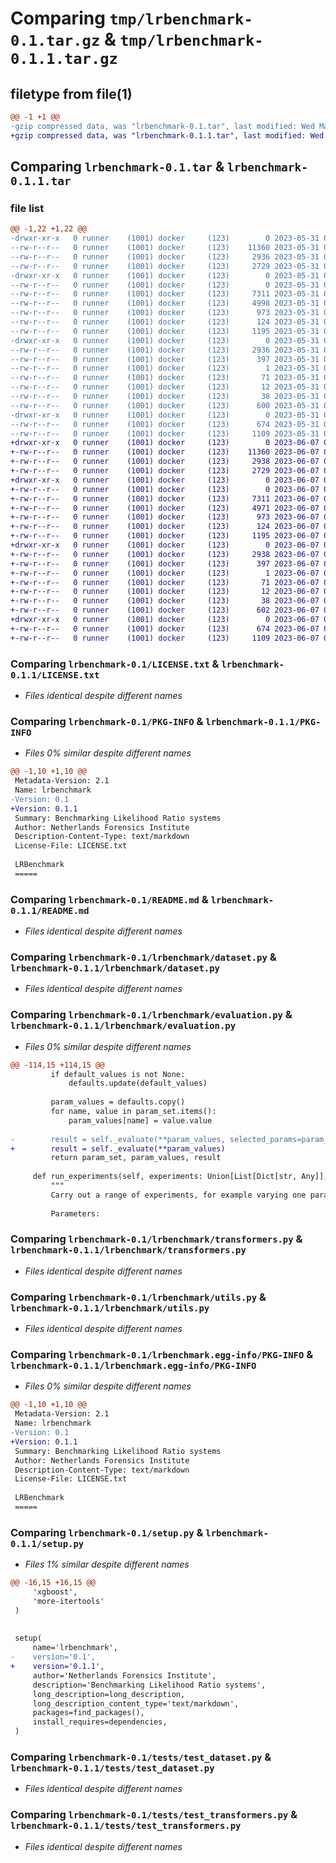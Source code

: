 # Comparing `tmp/lrbenchmark-0.1.tar.gz` & `tmp/lrbenchmark-0.1.1.tar.gz`

## filetype from file(1)

```diff
@@ -1 +1 @@
-gzip compressed data, was "lrbenchmark-0.1.tar", last modified: Wed May 31 07:29:21 2023, max compression
+gzip compressed data, was "lrbenchmark-0.1.1.tar", last modified: Wed Jun  7 09:00:49 2023, max compression
```

## Comparing `lrbenchmark-0.1.tar` & `lrbenchmark-0.1.1.tar`

### file list

```diff
@@ -1,22 +1,22 @@
-drwxr-xr-x   0 runner    (1001) docker     (123)        0 2023-05-31 07:29:21.468051 lrbenchmark-0.1/
--rw-r--r--   0 runner    (1001) docker     (123)    11360 2023-05-31 07:29:10.000000 lrbenchmark-0.1/LICENSE.txt
--rw-r--r--   0 runner    (1001) docker     (123)     2936 2023-05-31 07:29:21.468051 lrbenchmark-0.1/PKG-INFO
--rw-r--r--   0 runner    (1001) docker     (123)     2729 2023-05-31 07:29:10.000000 lrbenchmark-0.1/README.md
-drwxr-xr-x   0 runner    (1001) docker     (123)        0 2023-05-31 07:29:21.468051 lrbenchmark-0.1/lrbenchmark/
--rw-r--r--   0 runner    (1001) docker     (123)        0 2023-05-31 07:29:10.000000 lrbenchmark-0.1/lrbenchmark/__init__.py
--rw-r--r--   0 runner    (1001) docker     (123)     7311 2023-05-31 07:29:10.000000 lrbenchmark-0.1/lrbenchmark/dataset.py
--rw-r--r--   0 runner    (1001) docker     (123)     4998 2023-05-31 07:29:10.000000 lrbenchmark-0.1/lrbenchmark/evaluation.py
--rw-r--r--   0 runner    (1001) docker     (123)      973 2023-05-31 07:29:10.000000 lrbenchmark-0.1/lrbenchmark/transformers.py
--rw-r--r--   0 runner    (1001) docker     (123)      124 2023-05-31 07:29:10.000000 lrbenchmark-0.1/lrbenchmark/typing.py
--rw-r--r--   0 runner    (1001) docker     (123)     1195 2023-05-31 07:29:10.000000 lrbenchmark-0.1/lrbenchmark/utils.py
-drwxr-xr-x   0 runner    (1001) docker     (123)        0 2023-05-31 07:29:21.468051 lrbenchmark-0.1/lrbenchmark.egg-info/
--rw-r--r--   0 runner    (1001) docker     (123)     2936 2023-05-31 07:29:21.000000 lrbenchmark-0.1/lrbenchmark.egg-info/PKG-INFO
--rw-r--r--   0 runner    (1001) docker     (123)      397 2023-05-31 07:29:21.000000 lrbenchmark-0.1/lrbenchmark.egg-info/SOURCES.txt
--rw-r--r--   0 runner    (1001) docker     (123)        1 2023-05-31 07:29:21.000000 lrbenchmark-0.1/lrbenchmark.egg-info/dependency_links.txt
--rw-r--r--   0 runner    (1001) docker     (123)       71 2023-05-31 07:29:21.000000 lrbenchmark-0.1/lrbenchmark.egg-info/requires.txt
--rw-r--r--   0 runner    (1001) docker     (123)       12 2023-05-31 07:29:21.000000 lrbenchmark-0.1/lrbenchmark.egg-info/top_level.txt
--rw-r--r--   0 runner    (1001) docker     (123)       38 2023-05-31 07:29:21.468051 lrbenchmark-0.1/setup.cfg
--rw-r--r--   0 runner    (1001) docker     (123)      600 2023-05-31 07:29:10.000000 lrbenchmark-0.1/setup.py
-drwxr-xr-x   0 runner    (1001) docker     (123)        0 2023-05-31 07:29:21.468051 lrbenchmark-0.1/tests/
--rw-r--r--   0 runner    (1001) docker     (123)      674 2023-05-31 07:29:10.000000 lrbenchmark-0.1/tests/test_dataset.py
--rw-r--r--   0 runner    (1001) docker     (123)     1109 2023-05-31 07:29:10.000000 lrbenchmark-0.1/tests/test_transformers.py
+drwxr-xr-x   0 runner    (1001) docker     (123)        0 2023-06-07 09:00:49.832677 lrbenchmark-0.1.1/
+-rw-r--r--   0 runner    (1001) docker     (123)    11360 2023-06-07 09:00:38.000000 lrbenchmark-0.1.1/LICENSE.txt
+-rw-r--r--   0 runner    (1001) docker     (123)     2938 2023-06-07 09:00:49.832677 lrbenchmark-0.1.1/PKG-INFO
+-rw-r--r--   0 runner    (1001) docker     (123)     2729 2023-06-07 09:00:38.000000 lrbenchmark-0.1.1/README.md
+drwxr-xr-x   0 runner    (1001) docker     (123)        0 2023-06-07 09:00:49.832677 lrbenchmark-0.1.1/lrbenchmark/
+-rw-r--r--   0 runner    (1001) docker     (123)        0 2023-06-07 09:00:38.000000 lrbenchmark-0.1.1/lrbenchmark/__init__.py
+-rw-r--r--   0 runner    (1001) docker     (123)     7311 2023-06-07 09:00:38.000000 lrbenchmark-0.1.1/lrbenchmark/dataset.py
+-rw-r--r--   0 runner    (1001) docker     (123)     4971 2023-06-07 09:00:38.000000 lrbenchmark-0.1.1/lrbenchmark/evaluation.py
+-rw-r--r--   0 runner    (1001) docker     (123)      973 2023-06-07 09:00:38.000000 lrbenchmark-0.1.1/lrbenchmark/transformers.py
+-rw-r--r--   0 runner    (1001) docker     (123)      124 2023-06-07 09:00:38.000000 lrbenchmark-0.1.1/lrbenchmark/typing.py
+-rw-r--r--   0 runner    (1001) docker     (123)     1195 2023-06-07 09:00:38.000000 lrbenchmark-0.1.1/lrbenchmark/utils.py
+drwxr-xr-x   0 runner    (1001) docker     (123)        0 2023-06-07 09:00:49.832677 lrbenchmark-0.1.1/lrbenchmark.egg-info/
+-rw-r--r--   0 runner    (1001) docker     (123)     2938 2023-06-07 09:00:49.000000 lrbenchmark-0.1.1/lrbenchmark.egg-info/PKG-INFO
+-rw-r--r--   0 runner    (1001) docker     (123)      397 2023-06-07 09:00:49.000000 lrbenchmark-0.1.1/lrbenchmark.egg-info/SOURCES.txt
+-rw-r--r--   0 runner    (1001) docker     (123)        1 2023-06-07 09:00:49.000000 lrbenchmark-0.1.1/lrbenchmark.egg-info/dependency_links.txt
+-rw-r--r--   0 runner    (1001) docker     (123)       71 2023-06-07 09:00:49.000000 lrbenchmark-0.1.1/lrbenchmark.egg-info/requires.txt
+-rw-r--r--   0 runner    (1001) docker     (123)       12 2023-06-07 09:00:49.000000 lrbenchmark-0.1.1/lrbenchmark.egg-info/top_level.txt
+-rw-r--r--   0 runner    (1001) docker     (123)       38 2023-06-07 09:00:49.832677 lrbenchmark-0.1.1/setup.cfg
+-rw-r--r--   0 runner    (1001) docker     (123)      602 2023-06-07 09:00:38.000000 lrbenchmark-0.1.1/setup.py
+drwxr-xr-x   0 runner    (1001) docker     (123)        0 2023-06-07 09:00:49.832677 lrbenchmark-0.1.1/tests/
+-rw-r--r--   0 runner    (1001) docker     (123)      674 2023-06-07 09:00:38.000000 lrbenchmark-0.1.1/tests/test_dataset.py
+-rw-r--r--   0 runner    (1001) docker     (123)     1109 2023-06-07 09:00:38.000000 lrbenchmark-0.1.1/tests/test_transformers.py
```

### Comparing `lrbenchmark-0.1/LICENSE.txt` & `lrbenchmark-0.1.1/LICENSE.txt`

 * *Files identical despite different names*

### Comparing `lrbenchmark-0.1/PKG-INFO` & `lrbenchmark-0.1.1/PKG-INFO`

 * *Files 0% similar despite different names*

```diff
@@ -1,10 +1,10 @@
 Metadata-Version: 2.1
 Name: lrbenchmark
-Version: 0.1
+Version: 0.1.1
 Summary: Benchmarking Likelihood Ratio systems
 Author: Netherlands Forensics Institute
 Description-Content-Type: text/markdown
 License-File: LICENSE.txt
 
 LRBenchmark
 =====
```

### Comparing `lrbenchmark-0.1/README.md` & `lrbenchmark-0.1.1/README.md`

 * *Files identical despite different names*

### Comparing `lrbenchmark-0.1/lrbenchmark/dataset.py` & `lrbenchmark-0.1.1/lrbenchmark/dataset.py`

 * *Files identical despite different names*

### Comparing `lrbenchmark-0.1/lrbenchmark/evaluation.py` & `lrbenchmark-0.1.1/lrbenchmark/evaluation.py`

 * *Files 0% similar despite different names*

```diff
@@ -114,15 +114,15 @@
         if default_values is not None:
             defaults.update(default_values)
 
         param_values = defaults.copy()
         for name, value in param_set.items():
             param_values[name] = value.value
 
-        result = self._evaluate(**param_values, selected_params=param_set)
+        result = self._evaluate(**param_values)
         return param_set, param_values, result
 
     def run_experiments(self, experiments: Union[List[Dict[str, Any]], Dict[str, Any]], default_values=None):
         """
         Carry out a range of experiments, for example varying one parameter or doing a gridsearch.
 
         Parameters:
```

### Comparing `lrbenchmark-0.1/lrbenchmark/transformers.py` & `lrbenchmark-0.1.1/lrbenchmark/transformers.py`

 * *Files identical despite different names*

### Comparing `lrbenchmark-0.1/lrbenchmark/utils.py` & `lrbenchmark-0.1.1/lrbenchmark/utils.py`

 * *Files identical despite different names*

### Comparing `lrbenchmark-0.1/lrbenchmark.egg-info/PKG-INFO` & `lrbenchmark-0.1.1/lrbenchmark.egg-info/PKG-INFO`

 * *Files 0% similar despite different names*

```diff
@@ -1,10 +1,10 @@
 Metadata-Version: 2.1
 Name: lrbenchmark
-Version: 0.1
+Version: 0.1.1
 Summary: Benchmarking Likelihood Ratio systems
 Author: Netherlands Forensics Institute
 Description-Content-Type: text/markdown
 License-File: LICENSE.txt
 
 LRBenchmark
 =====
```

### Comparing `lrbenchmark-0.1/setup.py` & `lrbenchmark-0.1.1/setup.py`

 * *Files 1% similar despite different names*

```diff
@@ -16,15 +16,15 @@
     'xgboost',
     'more-itertools'
 )
 
 
 setup(
     name='lrbenchmark',
-    version='0.1',
+    version='0.1.1',
     author='Netherlands Forensics Institute',
     description='Benchmarking Likelihood Ratio systems',
     long_description=long_description,
     long_description_content_type='text/markdown',
     packages=find_packages(),
     install_requires=dependencies,
 )
```

### Comparing `lrbenchmark-0.1/tests/test_dataset.py` & `lrbenchmark-0.1.1/tests/test_dataset.py`

 * *Files identical despite different names*

### Comparing `lrbenchmark-0.1/tests/test_transformers.py` & `lrbenchmark-0.1.1/tests/test_transformers.py`

 * *Files identical despite different names*

